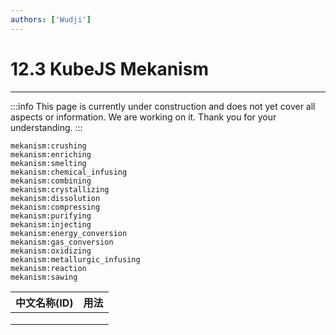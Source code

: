 ```yaml
---
authors: ['Wudji']
---
```


# 12.3 KubeJS Mekanism

***

:::info 
This page is currently under construction and does not yet cover all aspects or information. We are working on it. Thank you for your understanding.
:::

```
mekanism:crushing
mekanism:enriching
mekanism:smelting
mekanism:chemical_infusing
mekanism:combining
mekanism:crystallizing
mekanism:dissolution
mekanism:compressing
mekanism:purifying
mekanism:injecting
mekanism:energy_conversion
mekanism:gas_conversion
mekanism:oxidizing
mekanism:metallurgic_infusing
mekanism:reaction
mekanism:sawing
```

| 中文名称(ID) | 用法 |
| -------- | -- |
|          |    |
|          |    |
|          |    |
